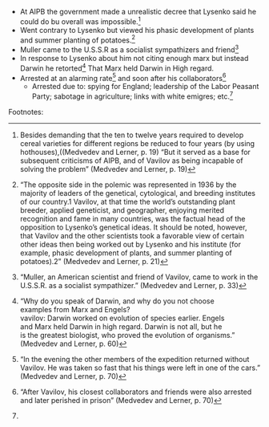 - At AIPB the government made a unrealistic decree that Lysenko said he could do bu overall was impossible.[^1]
- Went contrary to Lysenko but viewed his phasic development of plants and summer planting of potatoes.[^2]
- Muller came to the U.S.S.R as a socialist sympathizers and friend[^3]
- In response to Lysenko about him not citing enough marx but instead Darwin he retorted[^4] That Marx held Darwin in High regard.
- Arrested at an alarming rate[^5] and soon after his collaborators[^6]
	- Arrested due to: spying for England; leadership of the  Labor Peasant Party; sabotage in agriculture; links with white emigres; etc.[^7]



Footnotes:

[^1]:Besides demanding that the ten to twelve years required to develop cereal varieties for different regions be reduced to four years (by using hothouses),((Medvedev and Lerner, p. 19)
“But it served as a base for subsequent criticisms of AIPB, and of Vavilov as being incapable   of solving the problem”   (Medvedev and Lerner, p. 19)

[^2]:“The opposite side in the polemic was represented in 1936 by the majority of leaders of the genetical, cytological, and breeding institutes of our country.1 Vavilov, at that time the world’s outstanding plant breeder, applied geneticist, and geographer, enjoying merited recognition and fame in many countries, was the factual head of the opposition to Lysenko’s genetical ideas. It should be noted, however, that Vavilov and the other scientists took a favorable view of certain other ideas then being worked out by Lysenko and his institute (for example, phasic development of plants, and summer planting of potatoes).2” (Medvedev and Lerner, p. 21)

[^3]:“Muller, an American scientist and friend of Vavilov, came to work in the U.S.S.R. as a socialist sympathizer.” (Medvedev and Lerner, p. 33)
[^4]:“Why do you speak of Darwin, and why do you not choose  
examples from Marx and Engels?  
vavilov: Darwin worked on evolution of species earlier. Engels  
and Marx held Darwin in high regard. Darwin is not all, but he  
is the greatest biologist, who proved the evolution of organisms.”  
(Medvedev and Lerner, p. 60)

[^5]:“In the evening the other members of the expedition returned without Vavilov. He was taken so fast that his things  were left in one of the cars.”  (Medvedev and Lerner, p. 70)

[^6]:“After Vavilov, his closest collaborators and friends were also arrested and later perished in prison”  (Medvedev and Lerner, p. 70)

[^7]:
<!--stackedit_data:
eyJoaXN0b3J5IjpbLTE3MjU1Mzk4MDUsLTIwODg3NDY2MTJdfQ
==
-->